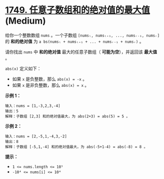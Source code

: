 # [1749. 任意子数组和的绝对值的最大值][link] (Medium)

[link]: https://leetcode.cn/problems/maximum-absolute-sum-of-any-subarray/

给你一个整数数组 `nums` 。一个子数组 `[numsₗ, numsₗ₊₁, ..., numsᵣ₋₁, numsᵣ]` 的 **和的绝对值** 为 `a
bs(numsₗ + numsₗ₊₁ + ... + numsᵣ₋₁ + numsᵣ)` 。

请你找出 `nums` 中 **和的绝对值** 最大的任意子数组（ **可能为空**），并返回该 **最大值** 。

`abs(x)` 定义如下：

- 如果 `x` 是负整数，那么 `abs(x) = -x` 。
- 如果 `x` 是非负整数，那么 `abs(x) = x` 。

**示例 1：**

```
输入：nums = [1,-3,2,3,-4]
输出：5
解释：子数组 [2,3] 和的绝对值最大，为 abs(2+3) = abs(5) = 5 。

```

**示例 2：**

```
输入：nums = [2,-5,1,-4,3,-2]
输出：8
解释：子数组 [-5,1,-4] 和的绝对值最大，为 abs(-5+1-4) = abs(-8) = 8 。

```

**提示：**

- `1 <= nums.length <= 10⁵`
- `-10⁴ <= nums[i] <= 10⁴`
